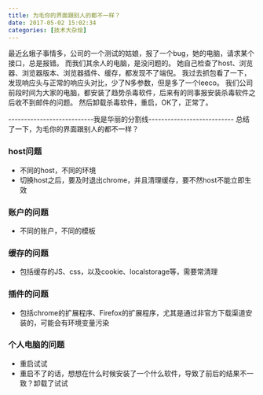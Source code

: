 ```yaml
---
title: 为毛你的界面跟别人的都不一样？
date: 2017-05-02 15:02:34
categories: [技术大杂烩]
---
```


最近幺蛾子事情多，公司的一个测试的姑娘，报了一个bug，她的电脑，请求某个接口，总是报错。
而我们其余人的电脑，是没问题的。
她自己检查了host、浏览器、浏览器版本、浏览器插件、缓存，都发现不了端倪。
我过去抓包看了一下，发现响应头与正常的响应头对比，少了N多参数，但是多了一个leeco。
我们公司前段时间为大家的电脑，都安装了趋势杀毒软件，后来有的同事报安装杀毒软件之后收不到邮件的问题。
然后卸载杀毒软件，重启，OK了，正常了。

---------------------------我是华丽的分割线---------------------------
总结了一下，为毛你的界面跟别人的都不一样？
<!-- more -->
### host问题
* 不同的host，不同的环境
* 切换host之后，要及时退出chrome，并且清理缓存，要不然host不能立即生效

### 账户的问题
* 不同的账户，不同的模板

### 缓存的问题
* 包括缓存的JS、css，以及cookie、localstorage等，需要常清理

### 插件的问题
* 包括chrome的扩展程序、Firefox的扩展程序，尤其是通过非官方下载渠道安装的，可能会有环境变量污染

### 个人电脑的问题
* 重启试试
* 重启不了的话，想想在什么时候安装了一个什么软件，导致了前后的结果不一致？卸载了试试